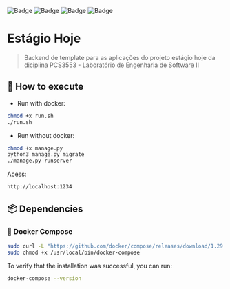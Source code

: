 ![Badge](https://img.shields.io/static/v1?label=Django&message=framework&color=blue&style=for-the-badge&logo=DJANGO)
![Badge](https://img.shields.io/static/v1?label=python&message=language&color=red&style=for-the-badge&logo=PYTHON)
![Badge](https://img.shields.io/static/v1?label=docker&message=virtualization&color=red&style=for-the-badge&logo=DOCKER)
![Badge](https://img.shields.io/static/v1?label=MIT&message=LICENSE&color=yellow&style=for-the-badge)


# Estágio Hoje

> Backend de template para as aplicações do projeto estágio hoje da diciplina PCS3553 - Laboratório de Engenharia de Software II

## 🚀 How to execute

- Run with docker:

```sh
chmod +x run.sh
./run.sh
```

- Run without docker:
```sh
chmod +x manage.py
python3 manage.py migrate
./manage.py runserver
```

Acess:
```
http://localhost:1234
```

## 📦 Dependencies

### 🐋 Docker Compose

```sh
sudo curl -L "https://github.com/docker/compose/releases/download/1.29.2/docker-compose-$(uname -s)-$(uname -m)" -o /usr/local/bin/docker-compose
sudo chmod +x /usr/local/bin/docker-compose
```

To verify that the installation was successful, you can run:

```sh
docker-compose --version
```